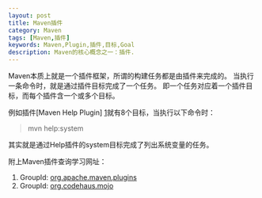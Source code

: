 ```yaml
---
layout: post
title: Maven插件 
category: Maven
tags: [Maven,插件]
keywords: Maven,Plugin,插件,目标,Goal
description: Maven的核心概念之一：插件.
---
```

Maven本质上就是一个插件框架，所谓的构建任务都是由插件来完成的。
当执行一条命令时，就是通过插件目标完成了一个任务。
即一个任务对应着一个插件目标，而每个插件含一个或多个目标。  

例如插件[Maven Help Plugin] [1]就有8个目标，当执行以下命令时：  
>  mvn help:system  

其实就是通过Help插件的system目标完成了列出系统变量的任务。

附上Maven插件查询学习网址：  
1.  GroupId: [org.apache.maven.plugins](http://maven.apache.org/plugins/index.html)  
2.  GroupId: [org.codehaus.mojo](http://mojo.codehaus.org/plugins.html) 


[1]:http://maven.apache.org/plugins/maven-help-plugin/
